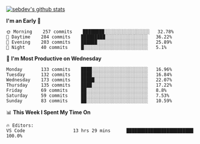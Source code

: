 [![sebdev's github stats](https://github-readme-stats.vercel.app/api?username=sebdeveloper6952)](https://github.com/anuraghazra/github-readme-stats)
<!--START_SECTION:waka-->
**I'm an Early 🐤** 

```text
🌞 Morning    257 commits    ████████░░░░░░░░░░░░░░░░░   32.78% 
🌆 Daytime    284 commits    █████████░░░░░░░░░░░░░░░░   36.22% 
🌃 Evening    203 commits    ██████░░░░░░░░░░░░░░░░░░░   25.89% 
🌙 Night      40 commits     █░░░░░░░░░░░░░░░░░░░░░░░░   5.1%

```
📅 **I'm Most Productive on Wednesday** 

```text
Monday       133 commits    ████░░░░░░░░░░░░░░░░░░░░░   16.96% 
Tuesday      132 commits    ████░░░░░░░░░░░░░░░░░░░░░   16.84% 
Wednesday    173 commits    █████░░░░░░░░░░░░░░░░░░░░   22.07% 
Thursday     135 commits    ████░░░░░░░░░░░░░░░░░░░░░   17.22% 
Friday       69 commits     ██░░░░░░░░░░░░░░░░░░░░░░░   8.8% 
Saturday     59 commits     ██░░░░░░░░░░░░░░░░░░░░░░░   7.53% 
Sunday       83 commits     ██░░░░░░░░░░░░░░░░░░░░░░░   10.59%

```


📊 **This Week I Spent My Time On** 

```text
🔥 Editors: 
VS Code                  13 hrs 29 mins      █████████████████████████   100.0%

```


<!--END_SECTION:waka-->

